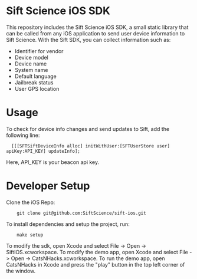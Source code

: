 Sift Science iOS SDK
============
This repository includes the Sift Science iOS SDK, a small static library that can be called from any iOS application to send user device information to Sift Science. With the Sift SDK, you can collect information such as:
* Identifier for vendor
* Device model
* Device name
* System name
* Default language
* Jailbreak status
* User GPS location

Usage
============
To check for device info changes and send updates to Sift, add the following line:
```
  [[[SFTSiftDeviceInfo alloc] initWithUser:[SFTUserStore user] apiKey:API_KEY] updateInfo];
```
Here, API_KEY is your beacon api key.

Developer Setup
============
Clone the iOS Repo:
```
	git clone git@github.com:SiftScience/sift-ios.git
```
To install dependencies and setup the project, run:
```
	make setup
```
To modify the sdk, open Xcode and select File -> Open -> SiftIOS.xcworkspace.
To modify the demo app, open Xcode and select File -> Open -> CatsNHacks.xcworkspace.
To run the demo app, open CatsNHacks in Xcode and press the "play" button in the top left corner of the window.
